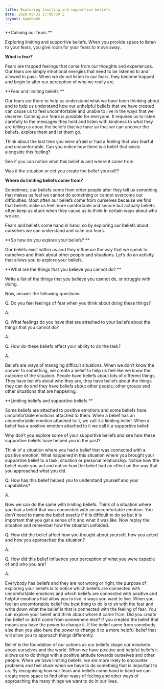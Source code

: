 ```yaml
---
title: Exploring limiting and supportive beliefs
date: 2020-08-31 17:05:00 Z
layout: handbook
---
```


**Calming our fears **

Exploring limiting and supportive beliefs.
When you provide space to listen to your fears, you give room for your fears to move away. 

**What is fear?**

Fears are trapped feelings that come from our thoughts and experiences. Our fears are simply emotional energies that need to be listened to and allowed to pass. When we do not listen to our fears, they become trapped and begin to alter our perception of who we really are. 

**Fear and limiting beliefs **

Our fears are there to help us understand what we have been thinking about and to help us understand how our unhelpful beliefs that we have created can cause us to feel uncomfortable and unable to live in the ways that we deserve. Calming our fears is possible for everyone. It requires us to listen carefully to the messages they hold and listen with kindness to what they are telling us about the beliefs that we have so that we can uncover the beliefs, explore them and let them go. 

Think about the last time you were afraid or had a feeling that was fearful and uncomfortable. Can you notice how there is a belief that exists alongside this feeling?

See if you can notice what this belief is and where it came from. 

Was it the situation or did you create the belief yourself? 

**Where do limiting beliefs come from?**

Sometimes, our beliefs come from other people after they tell us something that makes us feel we cannot do something or cannot overcome our difficulties. Most often our beliefs come from ourselves because we find that beliefs make us feel more comfortable and secure but actually beliefs often keep us stuck when they cause us to think In certain ways about who we are. 

Fears and beliefs come hand in hand, so by exploring our beliefs about ourselves we can understand and calm our fears. 

**So how do you explore your beliefs? **

Our beliefs exist within us and they influence the way that we speak to ourselves and think about other people and situations. Let’s do an activity that allows you to explore your beliefs. 

**What are the things that you believe you cannot do? **

Write a list of the things that you believe you cannot do, or struggle with doing. 

Now, answer the following questions: 

Q. Do you feel feelings of fear when you think about doing these things? 

A.

Q. What feelings do you have that are attached to your beliefs about the things that you cannot do? 

A.

Q. How do these beliefs affect your ability to do the task? 

A.

Beliefs are ways of managing difficult situations. When we don’t know the answer to something, we create a belief to help us feel like we know the outcome of the situation. People have beliefs about lots of different things. They have beliefs about who they are, they have beliefs about the things they can do and they have beliefs about other people, other groups and other situations that are happening.

**Limiting beliefs and supportive beliefs **
 
Some beliefs are attached to positive emotions and some beliefs have uncomfortable emotions attached to them. When a belief has an uncomfortable emotion attached to it, we call it a limiting belief. When a belief has a positive emotion attached to it we call it a supportive belief. 

Why don’t you explore some of your supportive beliefs and see how these supportive beliefs have helped you in the past? 

Think of a situation where you had a belief that was connected with a positive emotion. What happened in this situation where you brought your supportive belief to a task, situation or personal relationship. Notice how the belief made you act and notice how the belief had an effect on the way that you approached what you did. 

Q. How has this belief helped you to understand yourself and your capabilities? 

A.

Now we can do the same with limiting beliefs. Think of a situation where you had a belief that was connected with an uncomfortable emotion. You don’t need to name the belief exactly if it is difficult to do so but it is important that you get a sense of it and what it was like. Now replay the situation and remember how the situation unfolded. 

Q. How did the belief affect how you thought about yourself, how you acted and how you approached the situation? 

A.

Q. How did this belief influence your perception of what you were capable of and who you are? 

A.

Everybody has beliefs and they are not wrong or right, the purpose of exploring your beliefs is to notice which beliefs are connected with uncomfortable emotions and which beliefs are connected with positive and helpful emotions that allow you to live in ways you want to live. When you feel an uncomfortable belief the best thing to do is to sit with the fear and write down what the belief is that is connected with the feeling of fear. You can explore your belief and think about where it came from. Did you create the belief or did it come from somewhere else? If you created the belief that means you have the power to change it. If the belief came from somebody else then you also have the power to change it to a more helpful belief that will allow you to approach things differently. 

Belief is the foundation of our actions as our beliefs shape our mindsets about ourselves and the world. When we have positive and helpful beliefs it allows us to do things with a positive attitude towards ourselves and other people. When we have limiting beliefs, we are more likely to encounter problems and feel stuck when we have to do something that is important to us. By recognising how our fears and beliefs come hand in hand we can create more space to find other ways of feeling and other ways of approaching the many things we want to do in our lives. 
